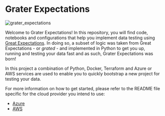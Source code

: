# Grater Expectations

![grater_expectations](https://raw.githubusercontent.com/jschra/grater_expectations/main/docs/images/grater_expectations_background_small.png)


Welcome to Grater Expectations! In this repository, you will find code, notebooks and configurations that help you implement data testing using [Great Expectations](https://greatexpectations.io/). In doing so, a subset of logic was taken from Great Expectations - or *grated* - and implemented in Python to get you up, running and testing your data fast and as such, Grater Expectations was born!

In this project a combination of Python, Docker, Terraform and Azure or AWS services are used to enable you to quickly bootstrap a new project for testing your data. 


For more information on how to get started, please refer to the README file specific for the cloud provider you intend to use:

- [Azure](https://github.com/jschra/grater_expectations/blob/main/README_AZURE.md)
- [AWS]((https://github.com/jschra/grater_expectations/blob/main/README_AWS.md))